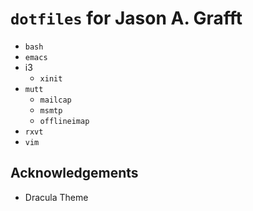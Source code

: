 # `dotfiles` for Jason A. Grafft

- `bash`
- `emacs`
- i3
  - `xinit`
- `mutt`
  - `mailcap`
  - `msmtp`
  - `offlineimap`
- `rxvt`
- `vim`

## Acknowledgements
- Dracula Theme
